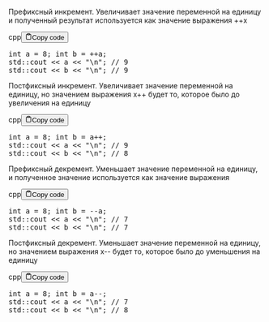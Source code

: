 <p>Префиксный инкремент. Увеличивает значение переменной на единицу и 
полученный результат используется как значение выражения ++x</p>
<div class="code-element"><div class="lang-line"><text>cpp</text><button class="copy-button"id="codeb6a469df24068a3e6d52f071e45d648db"onclick="copyCode(codeb6a469df24068a3e6d52f071e45d648d, codeb6a469df24068a3e6d52f071e45d648db)"><svg stroke="currentColor"fill="none"stroke-width="2"viewBox="0 0 24 24"stroke-linecap="round"stroke-linejoin="round"class="h-4 w-4"height="1em"width="1em"xmlns="http://www.w3.org/2000/svg"><path d="M16 4h2a2 2 0 0 1 2 2v14a2 2 0 0 1-2 2H6a2 2 0 0 1-2-2V6a2 2 0 0 1 2-2h2"></path><rect x="8" y="2" width="8" height="4" rx="1" ry="1"></rect></svg><text>Copy code</text></button></div><div class="code" id="codeb6a469df24068a3e6d52f071e45d648d"><div class="highlight"><pre><span></span><span class="kt">int</span><span class="w"> </span><span class="n">a</span><span class="w"> </span><span class="o">=</span><span class="w"> </span><span class="mi">8</span><span class="p">;</span><span class="w"> </span><span class="kt">int</span><span class="w"> </span><span class="n">b</span><span class="w"> </span><span class="o">=</span><span class="w"> </span><span class="o">++</span><span class="n">a</span><span class="p">;</span>
<span class="n">std</span><span class="o">::</span><span class="n">cout</span><span class="w"> </span><span class="o">&lt;&lt;</span><span class="w"> </span><span class="n">a</span><span class="w"> </span><span class="o">&lt;&lt;</span><span class="w"> </span><span class="s">&quot;</span><span class="se">\n</span><span class="s">&quot;</span><span class="p">;</span><span class="w"> </span><span class="c1">// 9</span>
<span class="n">std</span><span class="o">::</span><span class="n">cout</span><span class="w"> </span><span class="o">&lt;&lt;</span><span class="w"> </span><span class="n">b</span><span class="w"> </span><span class="o">&lt;&lt;</span><span class="w"> </span><span class="s">&quot;</span><span class="se">\n</span><span class="s">&quot;</span><span class="p">;</span><span class="w"> </span><span class="c1">// 9</span>
</pre></div></div></div>

<p>Постфиксный инкремент. Увеличивает значение переменной на единицу, 
но значением выражения x++ будет то, которое было до увеличения на единицу</p>
<div class="code-element"><div class="lang-line"><text>cpp</text><button class="copy-button"id="code28d7509ae2b742c465befb2eb9afb92eb"onclick="copyCode(code28d7509ae2b742c465befb2eb9afb92e, code28d7509ae2b742c465befb2eb9afb92eb)"><svg stroke="currentColor"fill="none"stroke-width="2"viewBox="0 0 24 24"stroke-linecap="round"stroke-linejoin="round"class="h-4 w-4"height="1em"width="1em"xmlns="http://www.w3.org/2000/svg"><path d="M16 4h2a2 2 0 0 1 2 2v14a2 2 0 0 1-2 2H6a2 2 0 0 1-2-2V6a2 2 0 0 1 2-2h2"></path><rect x="8" y="2" width="8" height="4" rx="1" ry="1"></rect></svg><text>Copy code</text></button></div><div class="code" id="code28d7509ae2b742c465befb2eb9afb92e"><div class="highlight"><pre><span></span><span class="kt">int</span><span class="w"> </span><span class="n">a</span><span class="w"> </span><span class="o">=</span><span class="w"> </span><span class="mi">8</span><span class="p">;</span><span class="w"> </span><span class="kt">int</span><span class="w"> </span><span class="n">b</span><span class="w"> </span><span class="o">=</span><span class="w"> </span><span class="n">a</span><span class="o">++</span><span class="p">;</span>
<span class="n">std</span><span class="o">::</span><span class="n">cout</span><span class="w"> </span><span class="o">&lt;&lt;</span><span class="w"> </span><span class="n">a</span><span class="w"> </span><span class="o">&lt;&lt;</span><span class="w"> </span><span class="s">&quot;</span><span class="se">\n</span><span class="s">&quot;</span><span class="p">;</span><span class="w"> </span><span class="c1">// 9</span>
<span class="n">std</span><span class="o">::</span><span class="n">cout</span><span class="w"> </span><span class="o">&lt;&lt;</span><span class="w"> </span><span class="n">b</span><span class="w"> </span><span class="o">&lt;&lt;</span><span class="w"> </span><span class="s">&quot;</span><span class="se">\n</span><span class="s">&quot;</span><span class="p">;</span><span class="w"> </span><span class="c1">// 8</span>
</pre></div></div></div>

<p>Префиксный декремент. Уменьшает значение переменной на единицу, и полученное значение используется как значение выражения</p>
<div class="code-element"><div class="lang-line"><text>cpp</text><button class="copy-button"id="code7b802a2ec4a623ad4ce6f01ad099f5c0b"onclick="copyCode(code7b802a2ec4a623ad4ce6f01ad099f5c0, code7b802a2ec4a623ad4ce6f01ad099f5c0b)"><svg stroke="currentColor"fill="none"stroke-width="2"viewBox="0 0 24 24"stroke-linecap="round"stroke-linejoin="round"class="h-4 w-4"height="1em"width="1em"xmlns="http://www.w3.org/2000/svg"><path d="M16 4h2a2 2 0 0 1 2 2v14a2 2 0 0 1-2 2H6a2 2 0 0 1-2-2V6a2 2 0 0 1 2-2h2"></path><rect x="8" y="2" width="8" height="4" rx="1" ry="1"></rect></svg><text>Copy code</text></button></div><div class="code" id="code7b802a2ec4a623ad4ce6f01ad099f5c0"><div class="highlight"><pre><span></span><span class="kt">int</span><span class="w"> </span><span class="n">a</span><span class="w"> </span><span class="o">=</span><span class="w"> </span><span class="mi">8</span><span class="p">;</span><span class="w"> </span><span class="kt">int</span><span class="w"> </span><span class="n">b</span><span class="w"> </span><span class="o">=</span><span class="w"> </span><span class="o">--</span><span class="n">a</span><span class="p">;</span>
<span class="n">std</span><span class="o">::</span><span class="n">cout</span><span class="w"> </span><span class="o">&lt;&lt;</span><span class="w"> </span><span class="n">a</span><span class="w"> </span><span class="o">&lt;&lt;</span><span class="w"> </span><span class="s">&quot;</span><span class="se">\n</span><span class="s">&quot;</span><span class="p">;</span><span class="w"> </span><span class="c1">// 7</span>
<span class="n">std</span><span class="o">::</span><span class="n">cout</span><span class="w"> </span><span class="o">&lt;&lt;</span><span class="w"> </span><span class="n">b</span><span class="w"> </span><span class="o">&lt;&lt;</span><span class="w"> </span><span class="s">&quot;</span><span class="se">\n</span><span class="s">&quot;</span><span class="p">;</span><span class="w"> </span><span class="c1">// 7</span>
</pre></div></div></div>

<p>Постфиксный декремент. Уменьшает значение переменной на единицу, но значением выражения x-- будет то, которое было до уменьшения на единицу</p>
<div class="code-element"><div class="lang-line"><text>cpp</text><button class="copy-button"id="code2166086d2f9dcb55bde1ef4f6b8ae664b"onclick="copyCode(code2166086d2f9dcb55bde1ef4f6b8ae664, code2166086d2f9dcb55bde1ef4f6b8ae664b)"><svg stroke="currentColor"fill="none"stroke-width="2"viewBox="0 0 24 24"stroke-linecap="round"stroke-linejoin="round"class="h-4 w-4"height="1em"width="1em"xmlns="http://www.w3.org/2000/svg"><path d="M16 4h2a2 2 0 0 1 2 2v14a2 2 0 0 1-2 2H6a2 2 0 0 1-2-2V6a2 2 0 0 1 2-2h2"></path><rect x="8" y="2" width="8" height="4" rx="1" ry="1"></rect></svg><text>Copy code</text></button></div><div class="code" id="code2166086d2f9dcb55bde1ef4f6b8ae664"><div class="highlight"><pre><span></span><span class="kt">int</span><span class="w"> </span><span class="n">a</span><span class="w"> </span><span class="o">=</span><span class="w"> </span><span class="mi">8</span><span class="p">;</span><span class="w"> </span><span class="kt">int</span><span class="w"> </span><span class="n">b</span><span class="w"> </span><span class="o">=</span><span class="w"> </span><span class="n">a</span><span class="o">--</span><span class="p">;</span>
<span class="n">std</span><span class="o">::</span><span class="n">cout</span><span class="w"> </span><span class="o">&lt;&lt;</span><span class="w"> </span><span class="n">a</span><span class="w"> </span><span class="o">&lt;&lt;</span><span class="w"> </span><span class="s">&quot;</span><span class="se">\n</span><span class="s">&quot;</span><span class="p">;</span><span class="w"> </span><span class="c1">// 7</span>
<span class="n">std</span><span class="o">::</span><span class="n">cout</span><span class="w"> </span><span class="o">&lt;&lt;</span><span class="w"> </span><span class="n">b</span><span class="w"> </span><span class="o">&lt;&lt;</span><span class="w"> </span><span class="s">&quot;</span><span class="se">\n</span><span class="s">&quot;</span><span class="p">;</span><span class="w"> </span><span class="c1">// 8</span>
</pre></div></div></div>
